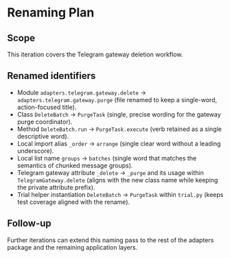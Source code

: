 # Renaming Plan

## Scope
This iteration covers the Telegram gateway deletion workflow.

## Renamed identifiers
- Module `adapters.telegram.gateway.delete` → `adapters.telegram.gateway.purge` (file renamed to keep a single-word, action-focused title).
- Class `DeleteBatch` → `PurgeTask` (single, precise wording for the gateway purge coordinator).
- Method `DeleteBatch.run` → `PurgeTask.execute` (verb retained as a single descriptive word).
- Local import alias `_order` → `arrange` (single clear word without a leading underscore).
- Local list name `groups` → `batches` (single word that matches the semantics of chunked message groups).
- Telegram gateway attribute `_delete` → `_purge` and its usage within `TelegramGateway.delete` (aligns with the new class name while keeping the private attribute prefix).
- Trial helper instantiation `DeleteBatch` → `PurgeTask` within `trial.py` (keeps test coverage aligned with the rename).

## Follow-up
Further iterations can extend this naming pass to the rest of the adapters package and the remaining application layers.
